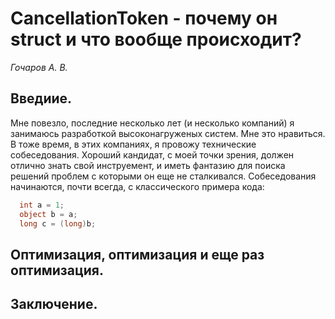 # СancellationToken - почему он struct и что вообще происходит?

*Гочаров А. В.*

## Введиие.
Мне повезло, последние несколько лет (и несколько компаний) я занимаюсь разработкой высоконагруженых систем. Мне это нравиться. В тоже время, в этих компаниях, я провожу технические собеседования. Хороший кандидат, с моей точки зрения, должен отлично знать свой инструемент, и иметь фантазию для поиска решений проблем с которыми он еще не сталкивался. Собеседования начинаются, почти всегда, с классического примера кода:

```csharp
  int a = 1;
  object b = a;
  long c = (long)b;
```

## Оптимизация, оптимизация и еще раз оптимизация.

## Заключение.
